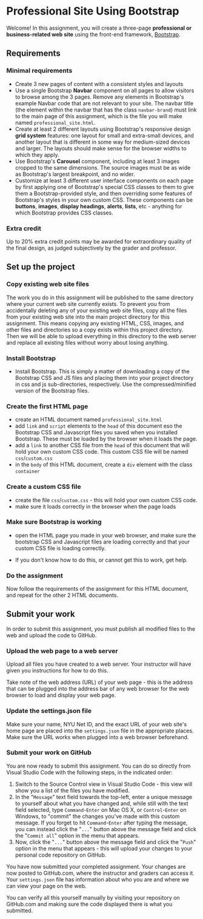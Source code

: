 # Professional Site Using Bootstrap

Welcome! In this assignment, you will create a three-page **professional or business-related web site** using the front-end framework, [Bootstrap](https://getbootstrap.com).

## Requirements

### Minimal requirements

- Create 3 new pages of content with a consistent styles and layouts
- Use a single Bootstrap **Navbar** component on all pages to allow visitors to browse among the 3 pages. Remove any elements in Bootstrap's example Navbar code that are not relevant to your site. The navbar title (the element within the navbar that has the class `navbar-brand`) must link to the main page of this assignment, which is the file you will make named `professional_site.html`.
- Create at least 2 different layouts using Bootstrap's responsive design **grid system** features: one layout for small and extra-small devices, and another layout that is different in some way for medium-sized devices and larger. The layouts should make sense for the browser widths to which they apply.
- Use Bootstrap's **Carousel** component, including at least 3 images cropped to the same dimensions. The source images must be as wide as Bootstrap's largest breakpoint, and no wider.
- Customize at least 3 different user interface components on each page by first applying one of Bootstrap's special CSS classes to them to give them a Bootstrap-provided style, and then overriding some features of Bootstrap's styles in your own custom CSS. These components can be **buttons**, **images**, **display headings**, **alerts**, **lists**, etc - anything for which Bootstrap provides CSS classes.

### Extra credit

Up to 20% extra credit points may be awarded for extraordinary quality of the final design, as judged subjectively by the grader and professor.

## Set up the project

### Copy existing web site files

The work you do in this assignment will be published to the same directory where your current web site currently exists. To prevent you from accidentally deleting any of your existing web site files, copy all the files from your existing web site into the main project directory for this assignment. This means copying any existing HTML, CSS, images, and other files and directories so a copy exists within this project directory. Then we will be able to upload everything in this directory to the web server and replace all existing files without worry about losing anything.

### Install Bootstrap

- Install Bootstrap. This is simply a matter of downloading a copy of the Bootstrap CSS and JS files and placing them into your project directory in css and js sub-directories, respectively. Use the compressed/minified version of the Bootstrap files.

### Create the first HTML page

- create an HTML document named `professional_site.html`
- add `link` and `script` elements to the `head` of this document eso the Bootstrap CSS and Javascript files you saved when you installed Bootstrap. These must be loaded by the browser when it loads the page.
- add a `link` to another CSS file from the `head` of this document that will hold your own custom CSS code. This custom CSS file will be named `css`/`custom.css`
- in the `body` of this HTML document, create a `div` element with the class `container`

### Create a custom CSS file

- create the file `css`/`custom.css` - this will hold your own custom CSS code.
- make sure it loads correctly in the browser when the page loads

### Make sure Bootstrap is working

- open the HTML page you made in your web browser, and make sure the bootstrap CSS and Javascript files are loading correctly and that your custom CSS file is loading correctly.

- If you don't know how to do this, or cannot get this to work, get help.

### Do the assignment

Now follow the requirements of the assignment for this HTML document, and repeat for the other 2 HTML documents.

## Submit your work

In order to submit this assignment, you must publish all modified files to the web and upload the code to GitHub.

### Upload the web page to a web server

Upload all files you have created to a web server. Your instructor will have given you instructions for how to do this.

Take note of the web address (URL) of your web page - this is the address that can be plugged into the address bar of any web browser for the web browser to load and display your web page.

### Update the settings.json file

Make sure your name, NYU Net ID, and the exact URL of your web site's home page are placed into the `settings.json` file in the appropriate places. Make sure the URL works when plugged into a web browser beforehand.

### Submit your work on GitHub

You are now ready to submit this assignment. You can do so directly from Visual Studio Code with the following steps, in the indicated order:

1. Switch to the Source Control view in Visual Studio Code - this view will show you a list of the files you have modified.
1. In the "`Message`" text field towards the top-left, enter a unique message to yourself about what you have changed and, while still with the text field selected, type `Command`-`Enter` on Mac OS X, or `Control`-`Enter` on Windows, to "commit" the changes you've made with this custom message. If you forget to hit `Command`-`Enter` after typing the message, you can instead click the "`...`" button above the message field and click the "`Commit all`" option in the menu that appears.
1. Now, click the "`...`" button above the message field and click the "`Push`" option in the menu that appears - this will upload your changes to your personal code repository on GitHub.

You have now submitted your completed assignment. Your changes are now posted to GitHub.com, where the instructor and graders can access it. Your `settings.json` file has information about who you are and where we can view your page on the web.

You can verify all this yourself manually by visiting your repository on GitHub.com and making sure the code displayed there is what you submitted.

